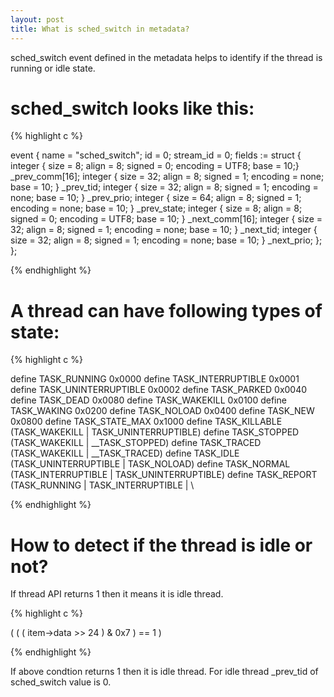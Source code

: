 ```yaml
---
layout: post
title: What is sched_switch in metadata?
---
```


sched_switch event defined in the metadata helps to identify if the thread is running or idle
state. 

# sched_switch looks like this:

{% highlight c %}

event {
    name = "sched_switch";
    id = 0;
    stream_id = 0;
    fields := struct {
        integer { size = 8; align = 8; signed = 0; encoding = UTF8; base = 10;} _prev_comm[16];
        integer { size = 32; align = 8; signed = 1; encoding = none; base = 10; } _prev_tid;
        integer { size = 32; align = 8; signed = 1; encoding = none; base = 10; } _prev_prio;
        integer { size = 64; align = 8; signed = 1; encoding = none; base = 10; } _prev_state;
        integer { size = 8; align = 8; signed = 0; encoding = UTF8; base = 10; } _next_comm[16];
        integer { size = 32; align = 8; signed = 1; encoding = none; base = 10; } _next_tid;
        integer { size = 32; align = 8; signed = 1; encoding = none; base = 10; } _next_prio;
    };
};

{% endhighlight %}

# A thread can have following types of state:

{% highlight c %}

define TASK_RUNNING			    0x0000
define TASK_INTERRUPTIBLE		0x0001
define TASK_UNINTERRUPTIBLE	    0x0002
define TASK_PARKED			    0x0040
define TASK_DEAD			    0x0080
define TASK_WAKEKILL			0x0100
define TASK_WAKING			    0x0200
define TASK_NOLOAD			    0x0400
define TASK_NEW			        0x0800
define TASK_STATE_MAX			0x1000
define TASK_KILLABLE			(TASK_WAKEKILL | TASK_UNINTERRUPTIBLE)
define TASK_STOPPED			    (TASK_WAKEKILL | __TASK_STOPPED)
define TASK_TRACED			    (TASK_WAKEKILL | __TASK_TRACED)
define TASK_IDLE			    (TASK_UNINTERRUPTIBLE | TASK_NOLOAD)
define TASK_NORMAL			    (TASK_INTERRUPTIBLE | TASK_UNINTERRUPTIBLE)
define TASK_REPORT			    (TASK_RUNNING | TASK_INTERRUPTIBLE | \

{% endhighlight %}

# How to detect if the thread is idle or not?

If thread API returns 1 then it means it is idle thread.

{% highlight c %}

( ( ( item->data >> 24 ) & 0x7 ) == 1 )

{% endhighlight %}

If above condtion returns 1 then it is idle thread. For idle thread _prev_tid of sched_switch
value is 0.

